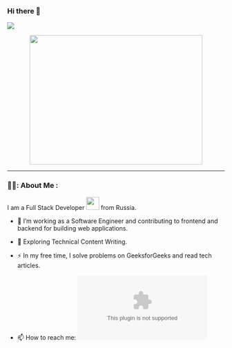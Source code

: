 ### Hi there 👋
![](https://komarev.com/ghpvc/?username=MaximStovba&color=brightgreen)

<div align="center">
  <img src="https://media.giphy.com/media/dWesBcTLavkZuG35MI/giphy.gif" width="400" height="300"/>
</div>

---

### 👨‍💻: About Me :
I am a Full Stack Developer <img src="https://media.giphy.com/media/WUlplcMpOCEmTGBtBW/giphy.gif" width="30"> from Russia.

- 🔭 I’m working as a Software Engineer and contributing to frontend and backend for building web applications.

- 🌱 Exploring Technical Content Writing.

- ⚡ In my free time, I solve problems on GeeksforGeeks and read tech articles.

- 📫 How to reach me: ![](maxim.stovba@gmail.com)


<!--
**MaximStovba/MaximStovba** is a ✨ _special_ ✨ repository because its `README.md` (this file) appears on your GitHub profile.

Here are some ideas to get you started:

- 🔭 I’m currently working on ...
- 🌱 I’m currently learning ...
- 👯 I’m looking to collaborate on ...
- 🤔 I’m looking for help with ...
- 💬 Ask me about ...
- 📫 How to reach me: ...
- 😄 Pronouns: ...
- ⚡ Fun fact: ...
-->

